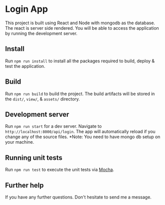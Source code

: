 # Login App

This project is built using React and Node with mongodb as the database.  The react is server side rendered.  You will be able to access the application by running the development server.

## Install
Run `npm run install` to install all the packages required to build, deploy & test the application.

## Build

Run `npm run build` to build the project. The build artifacts will be stored in the `dist/`, `view/`, & `assets/` directory.


## Development server

Run `npm run start` for a dev server. Navigate to `http://localhost:8000/api/login`. The app will automatically reload if you change any of the source files.  *Note: You need to have mongo db setup on your machine.



## Running unit tests

Run `npm run test` to execute the unit tests via [Mocha](https://github.com/mochajs/mocha).

## Further help

If you have any further questions.  Don't hesitate to send me a message.

